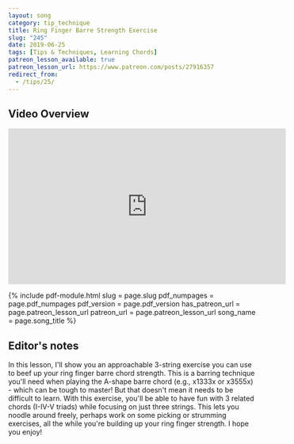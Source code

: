```yaml
---
layout: song
category: tip_technique
title: Ring Finger Barre Strength Exercise
slug: "245"
date: 2019-06-25
tags: [Tips & Techniques, Learning Chords]
patreon_lesson_available: true
patreon_lesson_url: https://www.patreon.com/posts/27916357
redirect_from:
  - /tips/25/
---
```


## Video Overview

<iframe width="560" height="315" src="https://www.youtube.com/embed/xtvYQSGS6wE?showinfo=0" frameborder="0" allowfullscreen></iframe>

{% include pdf-module.html
     slug = page.slug
     pdf_numpages = page.pdf_numpages
     pdf_version = page.pdf_version
     has_patreon_url = page.patreon_lesson_url
     patreon_url = page.patreon_lesson_url
     song_name = page.song_title %}

<!-- Check back in a few minutes! Posting it now... -->

<!-- Coming later this morning! Check back soon... -->

## Editor's notes

In this lesson, I'll show you an approachable 3-string exercise you can use to beef up your ring finger barre chord strength. This is a barring technique you'll need when playing the A-shape barre chord (e.g., x1333x or x3555x) - which can be tough to master! But that doesn't mean it needs to be difficult to learn. With this exercise, you'll be able to have fun with 3 related chords (I-IV-V triads) while focusing on just three strings. This lets you noodle around freely, perhaps work on some picking or strumming exercises, all the while you're building up your ring finger strength. I hope you enjoy!
